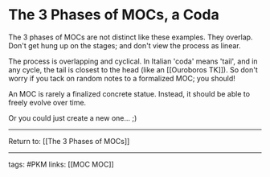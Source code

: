 # The 3 Phases of MOCs, a Coda
The 3 phases of MOCs are not distinct like these examples. They overlap. Don't get hung up on the stages; and don't view the process as linear. 

The process is overlapping and cyclical. In Italian 'coda' means 'tail', and in any cycle, the tail is closest to the head (like an [[Ouroboros TK]]). So don't worry if you tack on random notes to a formalized MOC; you should!

An MOC is rarely a finalized concrete statue. Instead, it should be able to freely evolve over time.

Or you could just create a new one... ;)

---
Return to: [[The 3 Phases of MOCs]]

---
tags: #PKM 
links: [[MOC MOC]]